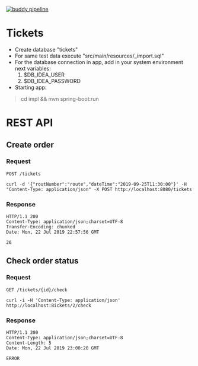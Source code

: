 [![buddy pipeline](https://app.buddy.works/kulishvladislav/test-tickets/pipelines/pipeline/200477/badge.svg?token=841f0d4ec25345d65a637748636f62b9c0e5866bab76c6bbd7a603900c1e9b7a "buddy pipeline")](https://app.buddy.works/kulishvladislav/test-tickets/pipelines/pipeline/200477)
# Tickets

* Create database "tickets"
* For same test data execute "src/main/resources/_import.sql"
* For the database connection in app, add in your system environment next variables:
   1) $DB_IDEA_USER
   2) $DB_IDEA_PASSWORD
* Starting app:
> cd impl && mvn spring-boot:run

# REST API


## Create order

### Request

`POST /tickets`

    curl -d '{"routNumber":"route","dateTime":"2019-09-25T11:30:00"}' -H "Content-Type: application/json" -X POST http://localhost:8080/tickets

### Response

    HTTP/1.1 200 
    Content-Type: application/json;charset=UTF-8
    Transfer-Encoding: chunked
    Date: Mon, 22 Jul 2019 22:57:56 GMT
    
    26

## Check order status

### Request

`GET /tickets/{id}/check`

    curl -i -H 'Content-Type: application/json' http://localhost:8ickets/2/check

### Response

    HTTP/1.1 200 
    Content-Type: application/json;charset=UTF-8
    Content-Length: 5
    Date: Mon, 22 Jul 2019 23:00:20 GMT
    
    ERROR